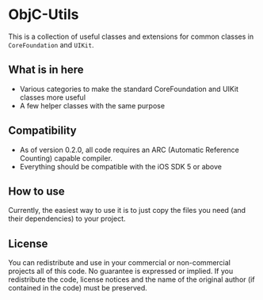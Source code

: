 ObjC-Utils
==========
This is a collection of useful classes and extensions for common classes in `CoreFoundation` and `UIKit`.

What is in here
---------------
- Various categories to make the standard CoreFoundation and UIKit classes more useful
- A few helper classes with the same purpose

Compatibility
-------------
- As of version 0.2.0, all code requires an ARC (Automatic Reference Counting) capable compiler.
- Everything should be compatible with the iOS SDK 5 or above

How to use
----------
Currently, the easiest way to use it is to just copy the files you need (and their dependencies) to your project.

License
-------
You can redistribute and use in your commercial or non-commercial projects all of this code. No guarantee is expressed or implied.
If you redistribute the code, license notices and the name of the original author (if contained in the code) must be preserved.